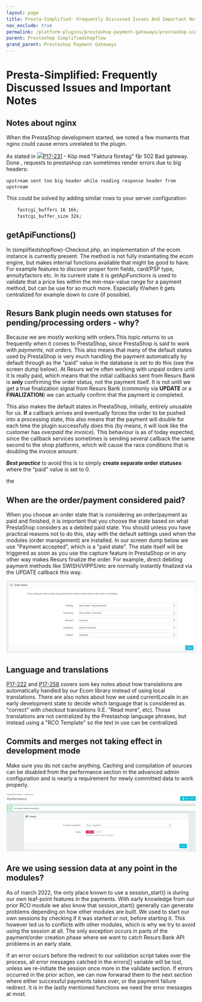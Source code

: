 ```yaml
---
layout: page
title: Presta-Simplified- Frequently Discussed Issues And Important Notes
nav_exclude: true
permalink: /platform-plugins/prestashop-payment-gateways/prestashop-simplifiedshopflow/77365432/
parent: Prestashop Simplifiedshopflow
grand_parent: Prestashop Payment Gateways
---
```


# Presta-Simplified: Frequently Discussed Issues and Important Notes 

## Notes about nginx
When the PrestaShop development started, we noted a few moments that
nginx could cause errors unrelated to the plugin.

As stated in
[![](https://resursbankplugins.atlassian.net/rest/api/2/universal_avatar/view/type/issuetype/avatar/10303?size=medium)P17-231](https://resursbankplugins.atlassian.net/browse/P17-231?src=confmacro) -
Köp med "Faktura företag" får 502 Bad gateway. Done , requests to
prestashop can sometimes render errors due to big headers:

    upstream sent too big header while reading response header from upstream
This could be solved by adding similar rows to your server
configuration:

```xml
    fastcgi_buffers 16 16k;
    fastcgi_buffer_size 32k;
```
## getApiFunctions()
In (simplifiedshopflow)-Checkout.php, an implementation of the ecom
instance is currently present. The method is not fully instantiating the
ecom engine, but makes internal functions available that might be good
to have. For example features to discover proper form fields, card/PSP
type, annuityfactors etc. In its current state it is getApiFunctions is
used to validate that a price lies within the min-max-value range for a
payment method, but can be use for so much more. Especially if/when it
gets centralized for example down to core (if possible).

## Resurs Bank plugin needs own statuses for pending/processing orders - why?
Because we are mostly working with orders.This topic returns to us
frequently when it comes to PrestaShop, since PrestaShop is said to work
with *payments*, not *orders.* This also means that many of the default
states used by PrestaShop is very much handling the payment
automatically by default through as the "paid" value in the database is
set to do this (see the screen dump below). At Resurs we're often
working with unpaid orders until it is really paid, which means that the
initial callbacks sent from Resurs Bank is **only** confirming the order
status, not the payment itself. It is not until we get a true
finalization signal from Resurs Bank (commonly via **UPDATE** or a
**FINALIZATION**) we can actually confirm that the payment is completed.

This also makes the default states in PrestaShop, initially, entirely
unusable for us. **If** a callback arrives and eventually forces the
order to be pushed into a processing state, this also means that the
payment will double for each time the plugin successfully does this (by
means, it will look like the customer has *overpaid the invoice*). This
behaviour is as of today expected, since the callback services sometimes
is sending several callback the same second to the shop platforms, which
will cause the race conditions that is doubling the invoice amount.

***Best practice*** to avoid this is to simply **create separate order
statuses** where the "paid" value is set to 0.

the 

## When are the order/payment considered paid?
When you choose an order state that is considering an order/payment as
paid and finished, it is important that you choose the state based on
what PrestaShop considers as a debited paid state. You should unless you
have practical reasons not to do this, stay with the default settings
used when the modules (order management) are installed. In our screen
dump below we use "Payment accepted", which is a "paid state". The state
itself will be triggered as soon as you use the capture feature in
PrestaShop or in any other way makes Resurs finalize the order. For
example, direct debiting payment methods like SWISH/VIPPS/etc are
normally instantly finalized via the UPDATE callback this way.

![](../../../../attachments/77365432/81887242.png)

## Language and translations
[P17-222](https://resursbankplugins.atlassian.net/browse/P17-222) and
[P17-258](https://resursbankplugins.atlassian.net/browse/P17-258) covers
som key notes about how translations are automatically handled by our
Ecom library instead of using local translations. There are also notes
about how we used currentLocale in an early development state to decide
which language that is considered as "correct" with checkout
translations (I.E. "Read more", etc). Those translations are not
centralized by the Prestashop language phrases, but instead using a "RCO
Template" so the text in use can be centralized.

## Commits and merges not taking effect in development mode
Make sure you do not cache anything. Caching and compilation of sources
can be disabled from the performance section in the advanced admin
configuration and is nearly a requirement for newly committed data to
work properly.

![](../../../../attachments/77365432/77365433.png)

## Are we using session data at any point in the modules?
As of march 2022, the only place known to use a session_start() is
during our own leaf-point features in the payments. With early knowledge
from our prior RCO module we also know that session_start() generally
can generate problems depending on how other modules are built. We used
to start our own sessions by checking if it was started or not, before
starting it. This however led us to conflicts with other modules, which
is why we try to avoid using the session at all. The only exception
occurs in parts of the payment/order creation phase where we want to
catch Resurs Bank API problems in an early state.

If an error occurs before the redirect to our validation script takes
over the process, all error messages catched in the errors\[\] variable
will be lost, unless we re-initiate the session once more in the
validate section. If errors occurred in the prior action, we can now
forwarad them to the next section where either successful payments takes
over, or the payment failure redirect. It is in the lastly mentioned
functions we need the error messages at most.

